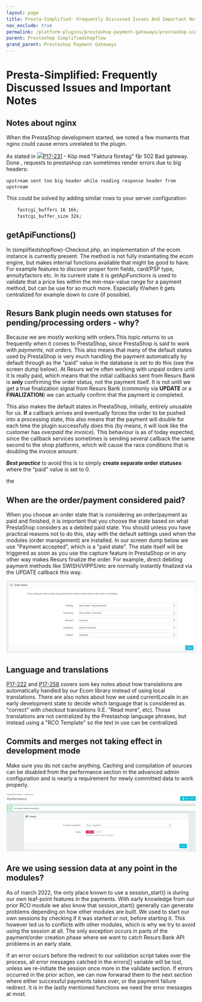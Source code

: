 ```yaml
---
layout: page
title: Presta-Simplified- Frequently Discussed Issues And Important Notes
nav_exclude: true
permalink: /platform-plugins/prestashop-payment-gateways/prestashop-simplifiedshopflow/77365432/
parent: Prestashop Simplifiedshopflow
grand_parent: Prestashop Payment Gateways
---
```


# Presta-Simplified: Frequently Discussed Issues and Important Notes 

## Notes about nginx
When the PrestaShop development started, we noted a few moments that
nginx could cause errors unrelated to the plugin.

As stated in
[![](https://resursbankplugins.atlassian.net/rest/api/2/universal_avatar/view/type/issuetype/avatar/10303?size=medium)P17-231](https://resursbankplugins.atlassian.net/browse/P17-231?src=confmacro) -
Köp med "Faktura företag" får 502 Bad gateway. Done , requests to
prestashop can sometimes render errors due to big headers:

    upstream sent too big header while reading response header from upstream
This could be solved by adding similar rows to your server
configuration:

```xml
    fastcgi_buffers 16 16k;
    fastcgi_buffer_size 32k;
```
## getApiFunctions()
In (simplifiedshopflow)-Checkout.php, an implementation of the ecom
instance is currently present. The method is not fully instantiating the
ecom engine, but makes internal functions available that might be good
to have. For example features to discover proper form fields, card/PSP
type, annuityfactors etc. In its current state it is getApiFunctions is
used to validate that a price lies within the min-max-value range for a
payment method, but can be use for so much more. Especially if/when it
gets centralized for example down to core (if possible).

## Resurs Bank plugin needs own statuses for pending/processing orders - why?
Because we are mostly working with orders.This topic returns to us
frequently when it comes to PrestaShop, since PrestaShop is said to work
with *payments*, not *orders.* This also means that many of the default
states used by PrestaShop is very much handling the payment
automatically by default through as the "paid" value in the database is
set to do this (see the screen dump below). At Resurs we're often
working with unpaid orders until it is really paid, which means that the
initial callbacks sent from Resurs Bank is **only** confirming the order
status, not the payment itself. It is not until we get a true
finalization signal from Resurs Bank (commonly via **UPDATE** or a
**FINALIZATION**) we can actually confirm that the payment is completed.

This also makes the default states in PrestaShop, initially, entirely
unusable for us. **If** a callback arrives and eventually forces the
order to be pushed into a processing state, this also means that the
payment will double for each time the plugin successfully does this (by
means, it will look like the customer has *overpaid the invoice*). This
behaviour is as of today expected, since the callback services sometimes
is sending several callback the same second to the shop platforms, which
will cause the race conditions that is doubling the invoice amount.

***Best practice*** to avoid this is to simply **create separate order
statuses** where the "paid" value is set to 0.

the 

## When are the order/payment considered paid?
When you choose an order state that is considering an order/payment as
paid and finished, it is important that you choose the state based on
what PrestaShop considers as a debited paid state. You should unless you
have practical reasons not to do this, stay with the default settings
used when the modules (order management) are installed. In our screen
dump below we use "Payment accepted", which is a "paid state". The state
itself will be triggered as soon as you use the capture feature in
PrestaShop or in any other way makes Resurs finalize the order. For
example, direct debiting payment methods like SWISH/VIPPS/etc are
normally instantly finalized via the UPDATE callback this way.

![](../../../../attachments/77365432/81887242.png)

## Language and translations
[P17-222](https://resursbankplugins.atlassian.net/browse/P17-222) and
[P17-258](https://resursbankplugins.atlassian.net/browse/P17-258) covers
som key notes about how translations are automatically handled by our
Ecom library instead of using local translations. There are also notes
about how we used currentLocale in an early development state to decide
which language that is considered as "correct" with checkout
translations (I.E. "Read more", etc). Those translations are not
centralized by the Prestashop language phrases, but instead using a "RCO
Template" so the text in use can be centralized.

## Commits and merges not taking effect in development mode
Make sure you do not cache anything. Caching and compilation of sources
can be disabled from the performance section in the advanced admin
configuration and is nearly a requirement for newly committed data to
work properly.

![](../../../../attachments/77365432/77365433.png)

## Are we using session data at any point in the modules?
As of march 2022, the only place known to use a session_start() is
during our own leaf-point features in the payments. With early knowledge
from our prior RCO module we also know that session_start() generally
can generate problems depending on how other modules are built. We used
to start our own sessions by checking if it was started or not, before
starting it. This however led us to conflicts with other modules, which
is why we try to avoid using the session at all. The only exception
occurs in parts of the payment/order creation phase where we want to
catch Resurs Bank API problems in an early state.

If an error occurs before the redirect to our validation script takes
over the process, all error messages catched in the errors\[\] variable
will be lost, unless we re-initiate the session once more in the
validate section. If errors occurred in the prior action, we can now
forwarad them to the next section where either successful payments takes
over, or the payment failure redirect. It is in the lastly mentioned
functions we need the error messages at most.

